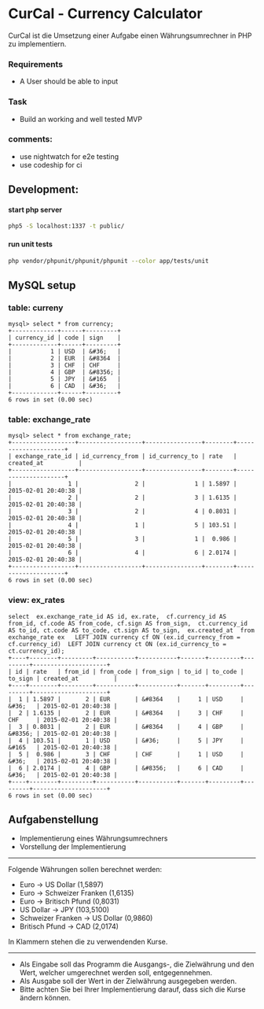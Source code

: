 # CurCal - Currency Calculator

CurCal ist die Umsetzung einer Aufgabe einen Währungsumrechner in PHP zu implementiern.

### Requirements

- A User should be able to input

### Task

- Build an working and well tested MVP

### comments:

- use nightwatch for e2e testing
- use codeship for ci

## Development:

#### start php server
```bash
php5 -S localhost:1337 -t public/
```

#### run unit tests
```bash
php vendor/phpunit/phpunit/phpunit --color app/tests/unit
```





## MySQL setup
### table: curreny
```mysql
mysql> select * from currency;
+-------------+------+---------+
| currency_id | code | sign    |
+-------------+------+---------+
|           1 | USD  | &#36;   |
|           2 | EUR  | &#8364  |
|           3 | CHF  | CHF     |
|           4 | GBP  | &#8356; |
|           5 | JPY  | &#165   |
|           6 | CAD  | &#36;   |
+-------------+------+---------+
6 rows in set (0.00 sec)
```
### table: exchange_rate
```mysql
mysql> select * from exchange_rate;
+------------------+------------------+----------------+--------+---------------------+
| exchange_rate_id | id_currency_from | id_currency_to | rate   | created_at          |
+------------------+------------------+----------------+--------+---------------------+
|                1 |                2 |              1 | 1.5897 | 2015-02-01 20:40:38 |
|                2 |                2 |              3 | 1.6135 | 2015-02-01 20:40:38 |
|                3 |                2 |              4 | 0.8031 | 2015-02-01 20:40:38 |
|                4 |                1 |              5 | 103.51 | 2015-02-01 20:40:38 |
|                5 |                3 |              1 |  0.986 | 2015-02-01 20:40:38 |
|                6 |                4 |              6 | 2.0174 | 2015-02-01 20:40:38 |
+------------------+------------------+----------------+--------+---------------------+
6 rows in set (0.00 sec)
```
### view: ex_rates
```mysql
select  ex.exchange_rate_id AS id, ex.rate,  cf.currency_id AS from_id, cf.code AS from_code, cf.sign AS from_sign,  ct.currency_id AS to_id, ct.code AS to_code, ct.sign AS to_sign,  ex.created_at  from exchange_rate ex   LEFT JOIN currency cf ON (ex.id_currency_from = cf.currency_id)  LEFT JOIN currency ct ON (ex.id_currency_to = ct.currency_id);
+----+--------+---------+-----------+-----------+-------+---------+---------+---------------------+
| id | rate   | from_id | from_code | from_sign | to_id | to_code | to_sign | created_at          |
+----+--------+---------+-----------+-----------+-------+---------+---------+---------------------+
|  1 | 1.5897 |       2 | EUR       | &#8364    |     1 | USD     | &#36;   | 2015-02-01 20:40:38 |
|  2 | 1.6135 |       2 | EUR       | &#8364    |     3 | CHF     | CHF     | 2015-02-01 20:40:38 |
|  3 | 0.8031 |       2 | EUR       | &#8364    |     4 | GBP     | &#8356; | 2015-02-01 20:40:38 |
|  4 | 103.51 |       1 | USD       | &#36;     |     5 | JPY     | &#165   | 2015-02-01 20:40:38 |
|  5 |  0.986 |       3 | CHF       | CHF       |     1 | USD     | &#36;   | 2015-02-01 20:40:38 |
|  6 | 2.0174 |       4 | GBP       | &#8356;   |     6 | CAD     | &#36;   | 2015-02-01 20:40:38 |
+----+--------+---------+-----------+-----------+-------+---------+---------+---------------------+
6 rows in set (0.00 sec)
```

## Aufgabenstellung

- Implementierung eines Währungsumrechners
- Vorstellung der Implementierung

---

Folgende Währungen sollen berechnet werden:

- Euro -> US Dollar (1,5897)
- Euro -> Schweizer Franken (1,6135)
- Euro -> Britisch Pfund (0,8031)
- US Dollar -> JPY (103,5100)
- Schweizer Franken -> US Dollar (0,9860)
- Britisch Pfund -> CAD (2,0174)

In Klammern stehen die zu verwendenden Kurse.

---
- Als Eingabe soll das Programm die Ausgangs-, die Zielwährung und den Wert, welcher
umgerechnet werden soll, entgegennehmen.
- Als Ausgabe soll der Wert in der Zielwährung
ausgegeben werden.
- Bitte achten Sie bei Ihrer Implementierung darauf, dass sich die Kurse ändern können.
